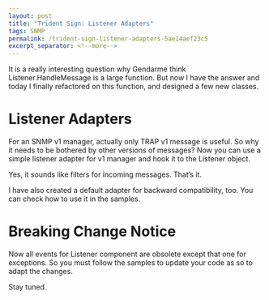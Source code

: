 ```yaml
---
layout: post
title: "Trident Sign: Listener Adapters"
tags: SNMP
permalink: /trident-sign-listener-adapters-5ae14aef23c5
excerpt_separator: <!--more-->
---
```

It is a really interesting question why Gendarme think Listener.HandleMessage is a large function. But now I have the answer and today I finally refactored on this function, and designed a few new classes.
<!--more-->

# Listener Adapters
For an SNMP v1 manager, actually only TRAP v1 message is useful. So why it needs to be bothered by other versions of messages? Now you can use a simple listener adapter for v1 manager and hook it to the Listener object.

Yes, it sounds like filters for incoming messages. That’s it.

I have also created a default adapter for backward compatibility, too. You can check how to use it in the samples.

# Breaking Change Notice

Now all events for Listener component are obsolete except that one for exceptions. So you must follow the samples to update your code as so to adapt the changes.

Stay tuned.
